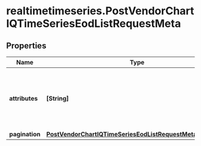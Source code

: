 # realtimetimeseries.PostVendorChartIQTimeSeriesEodListRequestMeta

## Properties

Name | Type | Description | Notes
------------ | ------------- | ------------- | -------------
**attributes** | **[String]** | Limit the attributes returned in the response to the specified set. | [optional] 
**pagination** | [**PostVendorChartIQTimeSeriesEodListRequestMetaPagination**](PostVendorChartIQTimeSeriesEodListRequestMetaPagination.md) |  | [optional] 


